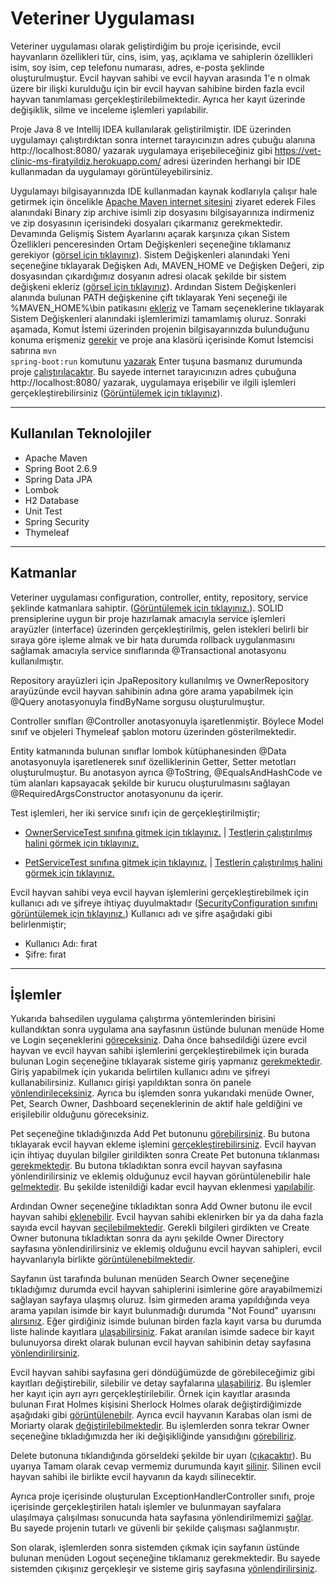 # Veteriner Uygulaması
 
Veteriner uygulaması olarak geliştirdiğim bu proje içerisinde, evcil hayvanların özellikleri tür, cins, isim, yaş, açıklama ve sahiplerin özellikleri isim, soy isim, cep telefonu numarası, adres, e-posta şeklinde oluşturulmuştur. Evcil hayvan sahibi ve evcil hayvan arasında 1'e n olmak üzere bir ilişki kurulduğu için bir evcil hayvan sahibine birden fazla evcil hayvan tanımlaması gerçekleştirilebilmektedir. Ayrıca her kayıt üzerinde değişiklik, silme ve inceleme işlemleri yapılabilir.

Proje Java 8 ve Intellij IDEA kullanılarak geliştirilmiştir. IDE üzerinden uygulamayı çalıştırdıktan sonra internet tarayıcınızın adres çubuğu alanına http://localhost:8080/ yazarak uygulamaya erişebileceğiniz gibi https://vet-clinic-ms-firatyildiz.herokuapp.com/ adresi üzerinden herhangi bir IDE kullanmadan da uygulamayı görüntüleyebilirsiniz.

Uygulamayı bilgisayarınızda IDE kullanmadan kaynak kodlarıyla çalışır hale getirmek için öncelikle <a href="https://maven.apache.org/download.cgi">Apache Maven internet sitesini</a> ziyaret ederek Files alanındaki Binary zip archive isimli zip dosyasını bilgisayarınıza indirmeniz ve zip dosyasının içerisindeki dosyaları çıkarmanız gerekmektedir. Devamında Gelişmiş Sistem Ayarlarını açarak karşınıza çıkan Sistem Özellikleri penceresinden Ortam Değişkenleri seçeneğine tıklamanız gerekiyor (<a href="https://raw.githubusercontent.com/frtyildiz/VeterinaryClinicManagementSystem/main/images/1.png">görsel için tıklayınız</a>). Sistem Değişkenleri alanındaki Yeni seçeneğine tıklayarak Değişken Adı, MAVEN_HOME ve Değişken Değeri, zip dosyasından çıkardığımız dosyanın adresi olacak şekilde bir sistem değişkeni ekleriz (<a href="https://raw.githubusercontent.com/frtyildiz/VeterinaryClinicManagementSystem/main/images/2.png">görsel için tıklayınız</a>). Ardından Sistem Değişkenleri alanında bulunan PATH değişkenine çift tıklayarak Yeni seçeneği ile %MAVEN_HOME%\bin patikasını <a href="https://raw.githubusercontent.com/frtyildiz/VeterinaryClinicManagementSystem/main/images/3.png">ekleriz</a> ve Tamam seçeneklerine tıklayarak Sistem Değişkenleri alanındaki işlemlerimizi tamamlamış oluruz. Sonraki aşamada, Komut İstemi üzerinden projenin bilgisayarınızda bulunduğunu konuma erişmeniz <a href="https://raw.githubusercontent.com/frtyildiz/VeterinaryClinicManagementSystem/main/images/4.png">gerekir</a> ve proje ana klasörü içerisinde Komut İstemcisi satırına <code>mvn spring-boot:run</code> 
komutunu <a href="https://raw.githubusercontent.com/frtyildiz/VeterinaryClinicManagementSystem/main/images/5.png">yazarak</a> Enter tuşuna basmanız durumunda proje <a href="https://raw.githubusercontent.com/frtyildiz/VeterinaryClinicManagementSystem/main/images/6.png">çalıştırılacaktır</a>. Bu sayede internet tarayıcınızın adres çubuğuna http://localhost:8080/ yazarak, uygulamaya erişebilir ve ilgili işlemleri gerçekleştirebilirsiniz (<a href="https://raw.githubusercontent.com/frtyildiz/VeterinaryClinicManagementSystem/main/images/Home.png">Görüntülemek için tıklayınız</a>).

-----
## Kullanılan Teknolojiler
* Apache Maven
* Spring Boot 2.6.9
* Spring Data JPA
* Lombok
* H2 Database
* Unit Test
* Spring Security
* Thymeleaf
-----
## Katmanlar
Veteriner uygulaması configuration, controller, entity, repository, service şeklinde katmanlara sahiptir. (<a href="https://raw.githubusercontent.com/frtyildiz/VeterinaryClinicManagementSystem/main/images/KatmanlarDetayl%C4%B1.png">Görüntülemek için tıklayınız.</a>). SOLID prensiplerine uygun bir proje hazırlamak amacıyla service işlemleri arayüzler (interface) üzerinden gerçekleştirilmiş, gelen istekleri belirli bir sıraya göre işleme almak ve bir hata durumda rollback uygulanmasını sağlamak amacıyla service sınıflarında @Transactional anotasyonu kullanılmıştır. 

Repository arayüzleri için JpaRepository kullanılmış ve OwnerRepository arayüzünde evcil hayvan sahibinin adına göre arama yapabilmek için @Query anotasyonuyla findByName sorgusu oluşturulmuştur.

Controller sınıfları @Controller anotasyonuyla işaretlenmiştir. Böylece Model sınıf ve objeleri Thymeleaf şablon motoru üzerinden gösterilmektedir.

Entity katmanında bulunan sınıflar lombok kütüphanesinden @Data anotasyonuyla işaretlenerek sınıf özelliklerinin Getter, Setter metotları oluşturulmuştur. Bu anotasyon ayrıca @ToString, @EqualsAndHashCode ve tüm alanları kapsayacak şekilde bir kurucu oluşturulmasını sağlayan @RequiredArgsConstructor anotasyonunu da içerir.

Test işlemleri, her iki service sınıfı için de gerçekleştirilmiştir;
- <a href="https://github.com/frtyildiz/VeterinaryClinicManagementSystem/blob/main/VetClinicManagementSystem/src/test/java/com/firatyildiz/VetClinicManagementSystem/service/OwnerServiceTest.java">OwnerServiceTest sınıfına gitmek için tıklayınız.</a> | <a href="https://raw.githubusercontent.com/frtyildiz/VeterinaryClinicManagementSystem/main/images/OwnerServiceTestResult.png">Testlerin çalıştırılmış halini görmek için tıklayınız.</a>

- <a href="https://github.com/frtyildiz/VeterinaryClinicManagementSystem/blob/main/VetClinicManagementSystem/src/test/java/com/firatyildiz/VetClinicManagementSystem/service/PetServiceTest.java">PetServiceTest sınıfına gitmek için tıklayınız.</a> | <a href="https://raw.githubusercontent.com/frtyildiz/VeterinaryClinicManagementSystem/main/images/PetServiceTestResult.png">Testlerin çalıştırılmış halini görmek için tıklayınız.</a>

Evcil hayvan sahibi veya evcil hayvan işlemlerini gerçekleştirebilmek için kullanıcı adı ve şifreye ihtiyaç duyulmaktadır (<a href="https://github.com/frtyildiz/VeterinaryClinicManagementSystem/blob/main/VetClinicManagementSystem/src/main/java/com/firatyildiz/VetClinicManagementSystem/configuration/SecurityConfiguration.java">SecurityConfiguration sınıfını görüntülemek için tıklayınız.</a>)
Kullanıcı adı ve şifre aşağıdaki gibi belirlenmiştir;
- Kullanıcı Adı: fırat
- Şifre: fırat
-----
## İşlemler

Yukarıda bahsedilen uygulama çalıştırma yöntemlerinden birisini kullandıktan sonra uygulama ana sayfasının üstünde bulunan menüde Home ve Login seçeneklerini <a href="https://raw.githubusercontent.com/frtyildiz/VeterinaryClinicManagementSystem/main/images/Home.png">göreceksiniz</a>. Daha önce bahsedildiği üzere evcil hayvan ve evcil hayvan sahibi işlemlerini gerçekleştirebilmek için burada bulunan Login seçeneğine tıklayarak sisteme giriş yapmanız <a href="https://raw.githubusercontent.com/frtyildiz/VeterinaryClinicManagementSystem/main/images/Login.png">gerekmektedir</a>. 
Giriş yapabilmek için yukarıda belirtilen kullanıcı adını ve şifreyi kullanabilirsiniz. Kullanıcı girişi yapıldıktan sonra ön panele <a href="https://raw.githubusercontent.com/frtyildiz/VeterinaryClinicManagementSystem/main/images/Dashboard.png">yönlendirileceksiniz</a>. Ayrıca bu işlemden sonra yukarıdaki menüde Owner, Pet, Search Owner, Dashboard seçeneklerinin de aktif hale geldiğini ve erişilebilir olduğunu göreceksiniz.

Pet seçeneğine tıkladığınızda Add Pet butonunu <a href="https://raw.githubusercontent.com/frtyildiz/VeterinaryClinicManagementSystem/main/images/PetDirectory.png">görebilirsiniz</a>. Bu butona tıklayarak evcil hayvan ekleme işlemini <a href="https://raw.githubusercontent.com/frtyildiz/VeterinaryClinicManagementSystem/main/images/AddPet.png">gerçekleştirebilirsiniz</a>. Evcil hayvan için ihtiyaç duyulan bilgiler girildikten sonra Create Pet butonuna tıklanması <a href="https://raw.githubusercontent.com/frtyildiz/VeterinaryClinicManagementSystem/main/images/AddPet2.png">gerekmektedir</a>. Bu butona tıkladıktan sonra evcil hayvan sayfasına yönlendirilirsiniz ve eklemiş olduğunuz evcil hayvan görüntülenebilir hale <a href="https://raw.githubusercontent.com/frtyildiz/VeterinaryClinicManagementSystem/main/images/PetDirectory2.png">gelmektedir</a>. Bu şekilde istenildiği kadar evcil hayvan eklenmesi <a href="https://raw.githubusercontent.com/frtyildiz/VeterinaryClinicManagementSystem/main/images/PetDirectory3.png">yapılabilir</a>.

Ardından Owner seçeneğine tıkladıktan sonra Add Owner butonu ile evcil hayvan sahibi <a href="https://raw.githubusercontent.com/frtyildiz/VeterinaryClinicManagementSystem/main/images/OwnerDirectory.png">eklenebilir</a>. Evcil hayvan sahibi eklenirken bir ya da daha fazla sayıda evcil hayvan <a href="https://raw.githubusercontent.com/frtyildiz/VeterinaryClinicManagementSystem/main/images/AddOwner2.png">seçilebilmektedir</a>. Gerekli bilgileri girdikten ve Create Owner butonuna tıkladıktan sonra da aynı şekilde Owner Directory sayfasına yönlendirilirsiniz ve eklemiş olduğunu evcil hayvan sahipleri, evcil hayvanlarıyla birlikte <a href="https://raw.githubusercontent.com/frtyildiz/VeterinaryClinicManagementSystem/main/images/OwnerDirectory3.png">görüntülenebilmektedir</a>. 

Sayfanın üst tarafında bulunan menüden Search Owner seçeneğine tıkladığımız durumda evcil hayvan sahiplerini isimlerine göre arayabilmemizi sağlayan sayfaya ulaşmış oluruz. İsim girmeden arama yapıldığında veya arama yapılan isimde bir kayıt bulunmadığı durumda "Not Found" uyarısını <a href="https://raw.githubusercontent.com/frtyildiz/VeterinaryClinicManagementSystem/main/images/SearchNotFound.png">alırsınız</a>. Eğer girdiğiniz isimde bulunan birden fazla kayıt varsa bu durumda liste halinde kayıtlara <a href="https://raw.githubusercontent.com/frtyildiz/VeterinaryClinicManagementSystem/main/images/SearchList.png">ulaşabilirsiniz</a>. Fakat aranılan isimde sadece bir kayıt bulunuyorsa direkt olarak bulunan evcil hayvan sahibinin detay sayfasına <a href="https://raw.githubusercontent.com/frtyildiz/VeterinaryClinicManagementSystem/main/images/SearchDetail.png">yönlendirilirsiniz</a>. 

Evcil hayvan sahibi sayfasına geri döndüğümüzde de görebileceğimiz gibi kayıtları değiştirebilir, silebilir ve detay sayfalarına <a href="https://raw.githubusercontent.com/frtyildiz/VeterinaryClinicManagementSystem/main/images/OwnerDirectory3.png">ulaşabiliriz</a>. Bu işlemler her kayıt için ayrı ayrı gerçekleştirilebilir. Örnek için kayıtlar arasında bulunan Fırat Holmes kişisini Sherlock Holmes olarak değiştirdiğimizde aşağıdaki gibi <a href="https://raw.githubusercontent.com/frtyildiz/VeterinaryClinicManagementSystem/main/images/UpdateOwner.png">görüntülenebilr</a>. Ayrıca evcil hayvanın Karabas olan ismi de Moriarty olarak <a href="https://raw.githubusercontent.com/frtyildiz/VeterinaryClinicManagementSystem/main/images/UpdatePet.png">değiştirilebilmektedir</a>. Bu işlemlerden sonra tekrar Owner seçeneğine tıkladığımızda her iki değişikliğinde yansıdığını <a href="https://raw.githubusercontent.com/frtyildiz/VeterinaryClinicManagementSystem/main/images/UpdatePetAndDog.png">görebiliriz</a>. 

Delete butonuna tıklandığında görseldeki şekilde bir uyarı (<a href="https://raw.githubusercontent.com/frtyildiz/VeterinaryClinicManagementSystem/main/images/DeleteMessage.png">çıkacaktır</a>). Bu uyarıya Tamam olarak cevap vermemiz durumunda kayıt <a href="https://raw.githubusercontent.com/frtyildiz/VeterinaryClinicManagementSystem/main/images/Delete.png">silinir</a>. Silinen evcil hayvan sahibi ile birlikte evcil hayvanın da kaydı silinecektir.

Ayrıca proje içerisinde oluşturulan ExceptionHandlerController sınıfı, proje içerisinde gerçekleştirilen hatalı işlemler ve bulunmayan sayfalara ulaşılmaya çalışılması sonucunda hata sayfasına yönlendirilmemizi <a href="https://raw.githubusercontent.com/frtyildiz/VeterinaryClinicManagementSystem/main/images/ErrorPage.png">sağlar</a>. Bu sayede projenin tutarlı ve güvenli bir şekilde çalışması sağlanmıştır.

Son olarak, işlemlerden sonra sistemden çıkmak için sayfanın üstünde bulunan menüden Logout seçeneğine tıklamanız gerekmektedir. Bu sayede sistemden çıkışınız gerçekleşir ve sisteme giriş sayfasına <a href="https://raw.githubusercontent.com/frtyildiz/VeterinaryClinicManagementSystem/main/images/LogOut.png">yönlendirilirsiniz</a>.

